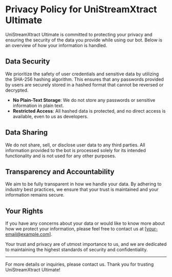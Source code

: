 # Privacy Policy for UniStreamXtract Ultimate  

UniStreamXtract Ultimate is committed to protecting your privacy and ensuring the security of the data you provide while using our bot. Below is an overview of how your information is handled.  

## **Data Security**  
We prioritize the safety of user credentials and sensitive data by utilizing the SHA-256 hashing algorithm. This ensures that any passwords provided by users are securely stored in a hashed format that cannot be reversed or decrypted.  

- **No Plain-Text Storage**: We do not store any passwords or sensitive information in plain text.  
- **Restricted Access**: All hashed data is protected, and no direct access is available, even to us as developers.  

## **Data Sharing**  
We do not share, sell, or disclose user data to any third parties. All information provided to the bot is processed solely for its intended functionality and is not used for any other purposes.  

## **Transparency and Accountability**  
We aim to be fully transparent in how we handle your data. By adhering to industry best practices, we ensure that your trust is maintained and your information remains secure.  

## **Your Rights**  
If you have any concerns about your data or would like to know more about how we protect your information, please feel free to contact us at [your-email@example.com].  

Your trust and privacy are of utmost importance to us, and we are dedicated to maintaining the highest standards of security and confidentiality.  

---

For more details or inquiries, please contact us. Thank you for trusting UniStreamXtract Ultimate!  
